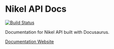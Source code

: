 # Nikel API Docs

[![Build Status](https://travis-ci.com/nikel-api/nikel-docs.svg?branch=master)](https://travis-ci.com/nikel-api/nikel-docs)

Documentation for Nikel API built with Docusaurus.

[Documentation Website](https://docs.nikel.ml)
